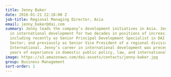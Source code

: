 ```yaml
---
title: Jenny Baker
date: 2016-01-21 22:18:00 Z
job-title: Regional Managing Director, Asia
email: jenny_baker@dai.com
summary: Jenny leads the company’s development initiatives in Asia. Jenny has worked
  in international development for two decades in positions of increasing responsibility,
  including recently as Senior Principal Development Specialist in DAI’s Governance
  Sector; and previously as Senior Vice President of a regional division at Chemonics
  International. Jenny’s career in international development was preceded by nine
  years of experience in domestic public policy, law, and international education.
image: https://s3.amazonaws.com/dai-assets/contacts/jenny-baker.jpg
group: Business Management
sort-order: 1
---
```


